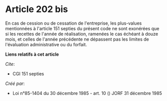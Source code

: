 # Article 202 bis

En cas de cession ou de cessation de l'entreprise, les plus-values mentionnées à l'article 151 septies du présent code ne
sont exonérées que si les recettes de l'année de réalisation, ramenées le cas échéant à douze mois, et celles de l'année
précédente ne dépassent pas les limites de l'évaluation administrative ou du forfait.

**Liens relatifs à cet article**

_Cite_:

  - CGI 151 septies

_Créé par_:

  - Loi n°85-1404 du 30 décembre 1985 - art. 10 () JORF 31 décembre 1985
